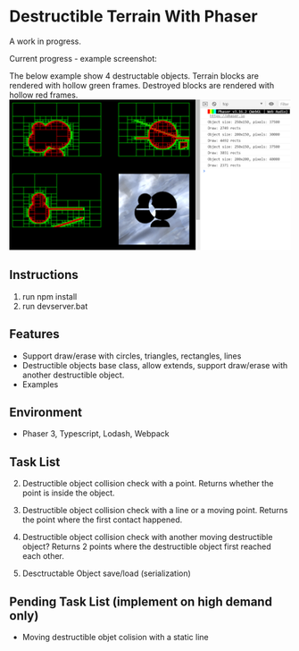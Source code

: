 # Destructible Terrain With Phaser

A work in progress.

Current progress - example screenshot:

The below example show 4 destructable objects.
Terrain blocks are rendered with hollow green frames.
Destroyed blocks are rendered with hollow red frames.
![Example](/assets/spec/2019-02-22.21-34-26.png "Example")

## Instructions
1. run npm install
2. run devserver.bat

## Features
* Support draw/erase with circles, triangles, rectangles, lines
* Destructible objects base class, allow extends, support draw/erase with another destructible object.
* Examples

## Environment
* Phaser 3, Typescript, Lodash, Webpack

## Task List

2. Destructible object collision check with a point. Returns whether the point is inside the object.
3. Destructible object collision check with a line or a moving point. Returns the point where the first contact happened.

4. Destructible object collision check with another moving destructible object? Returns 2 points where the destructible object first reached each other.

6. Desctructable Object save/load (serialization)

## Pending Task List (implement on high demand only)
* Moving destructible objet colision with a static line